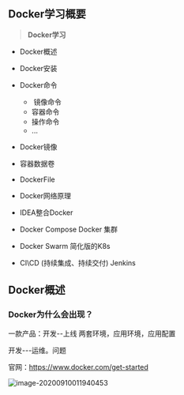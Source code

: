 ## Docker学习概要

> **Docker学习**

- Docker概述
- Docker安装
- Docker命令
  - ​	镜像命令
  - 容器命令
  - 操作命令
  - ...

- Docker镜像

- 容器数据卷

- DockerFile

- Docker网络原理

- IDEA整合Docker

- Docker Compose Docker 集群

- Docker Swarm 简化版的K8s

- CI\CD (持续集成、持续交付) Jenkins

  

## Docker概述

### Docker为什么会出现？

一款产品：开发--上线 两套环境，应用环境，应用配置

开发---运维。问题

官网：https://www.docker.com/get-started

![image-20200910011940453](C:\dongxiaoyong\study\markdown\StudyNoteRepository\三、Docker学习笔记\images\image-20200910011940453.png)